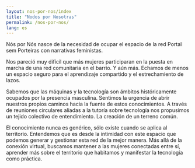 ```yaml
---
layout: nos-por-nos/index
title: "Nodos por Nosotras"
permalink: /nos-por-nos/
lang: es
---
```

  Nós por Nós nasce de la necesidad de ocupar el espacio de la red Portal sem Porteiras con narrativas feministas.

  Nos pareció muy difícil que más mujeres participaran en la puesta en marcha de una red comunitaria en el barrio. Y aún más. Echamos de menos un espacio seguro para el aprendizaje compartido y el estrechamiento de lazos.

  Sabemos que las máquinas y la tecnología son ámbitos históricamente ocupados por la presencia masculina. Sentimos la urgencia de abrir nuestros propios caminos hacia la fuente de estos conocimientos. A través de reuniones circulares aliadas a la tutoría sobre tecnología nos propusimos un tejido colectivo de entendimiento. La creación de un terreno común.

  El conocimiento nunca es genérico, sólo existe cuando se aplica al territorio. Entendemos que es desde la intimidad con este espacio que podemos generar y gestionar esta red de la mejor manera. Más allá de la conexión virtual, buscamos mantener a las mujeres conectadas entre sí, aprender más sobre el territorio que habitamos y manifestar la tecnología como práctica.
